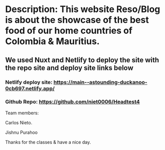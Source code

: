# Description: This website  Reso/Blog is about the showcase of the best food of our home countries of Colombia & Mauritius. 

## We used Nuxt and Netlify to deploy the site with the repo site and deploy site links below

### Netlify deploy site: https://main--astounding-duckanoo-0cb697.netlify.app/

### Github Repo: https://github.com/niet0006/Headtest4

Team members:

Carlos Nieto.

Jishnu Purahoo

Thanks for the classes & have a nice day. 
